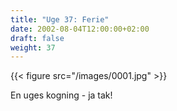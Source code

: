 ```yaml
---
title: "Uge 37: Ferie"
date: 2002-08-04T12:00:00+02:00
draft: false
weight: 37
---
```


{{< figure src="/images/0001.jpg" >}}

En uges kogning - ja tak!
